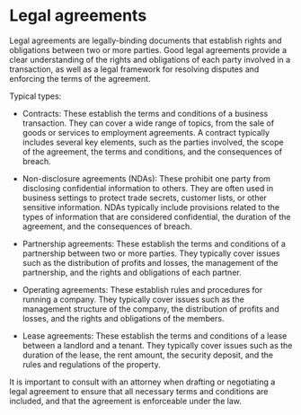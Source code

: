 # Legal agreements

Legal agreements are legally-binding documents that establish rights and obligations between two or more parties. Good legal agreements provide a clear understanding of the rights and obligations of each party involved in a transaction, as well as a legal framework for resolving disputes and enforcing the terms of the agreement. 

Typical types:

* Contracts: These establish the terms and conditions of a business transaction. They can cover a wide range of topics, from the sale of goods or services to employment agreements. A contract typically includes several key elements, such as the parties involved, the scope of the agreement, the terms and conditions, and the consequences of breach.

* Non-disclosure agreements (NDAs): These prohibit one party from disclosing confidential information to others. They are often used in business settings to protect trade secrets, customer lists, or other sensitive information. NDAs typically include provisions related to the types of information that are considered confidential, the duration of the agreement, and the consequences of breach.

* Partnership agreements: These establish the terms and conditions of a partnership between two or more parties. They typically cover issues such as the distribution of profits and losses, the management of the partnership, and the rights and obligations of each partner.

* Operating agreements: These establish rules and procedures for running a company. They typically cover issues such as the management structure of the company, the distribution of profits and losses, and the rights and obligations of the members.

* Lease agreements: These establish the terms and conditions of a lease between a landlord and a tenant. They typically cover issues such as the duration of the lease, the rent amount, the security deposit, and the rules and regulations of the property.

It is important to consult with an attorney when drafting or negotiating a legal agreement to ensure that all necessary terms and conditions are included, and that the agreement is enforceable under the law.
